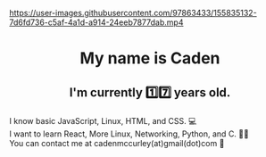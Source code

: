 https://user-images.githubusercontent.com/97863433/155835132-7d6fd736-c5af-4a1d-a914-24eeb7877dab.mp4
# <p align="center">My name is Caden

## <p align="center">I'm currently 1️⃣7️⃣ years old.



I know basic JavaScript, Linux, HTML, and CSS. 💻 <br>
I want to learn React, More Linux, Networking, Python, and C. 🧙‍♂️ <br>
You can contact me at cadenmccurley(at)gmail(dot)com 📩


